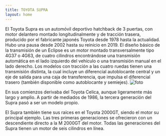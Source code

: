 ```yaml
---
title: TOYOTA SUPRA
layout: home
---
```


El Toyota Supra es un automóvil deportivo hatchback de 3 puertas, con motor delantero montado longitudinalmente y de tracción trasera, producido por el fabricante japonés Toyota desde 1978 hasta la actualidad. Hubo una pausa desde 2002 hasta su reinicio en 2019.
El diseño básico de la transmisión de un Eclipse es un motor montado transversalmente tipo 4G37 o 4G63, de cuatro cilindros encontrándose una transmisión automática en el lado izquierdo del vehículo o una transmisión manual en el lado derecho. Los modelos con tracción a las cuatro ruedas tienen una transmisión distinta, la cual incluye un diferencial autoblocante central y un eje de salida para una caja de transferencia, que impulsa el diferencial trasero (también disponible como autoblocante y semiejes).
![foto]([[https://static.wikia.nocookie.net/atodogas/images/3/36/I002671.jpg/revision/latest?cb=20130410155249&path-prefix=es](https://cdn.autobild.es/sites/navi.axelspringer.es/public/media/image/2021/09/coches-fast-furious-2470867.jpg?tf=3840x)](https://media.gq.com.mx/photos/60a2b7acee4372271f0b9289/master/w_1600%2Cc_limit/Toyota%2520Supra%2520MK%2520IV%2520-%2520Fast%2520and%2520Furious.jpg))

En sus comienzos derivaba del Toyota Celica, aunque ligeramente más largo y amplio. A partir de mediados de 1986, la tercera generación del Supra pasó a ser un modelo propio.

El Supra también tiene sus raíces en el Toyota 2000GT, siendo el motor su principal ejemplo. Las tres primeras generaciones se ofrecieron con un descendiente directo a la M 2000GT del motor. Todas las generaciones del Supra tienen un motor de seis cilindros en línea.
